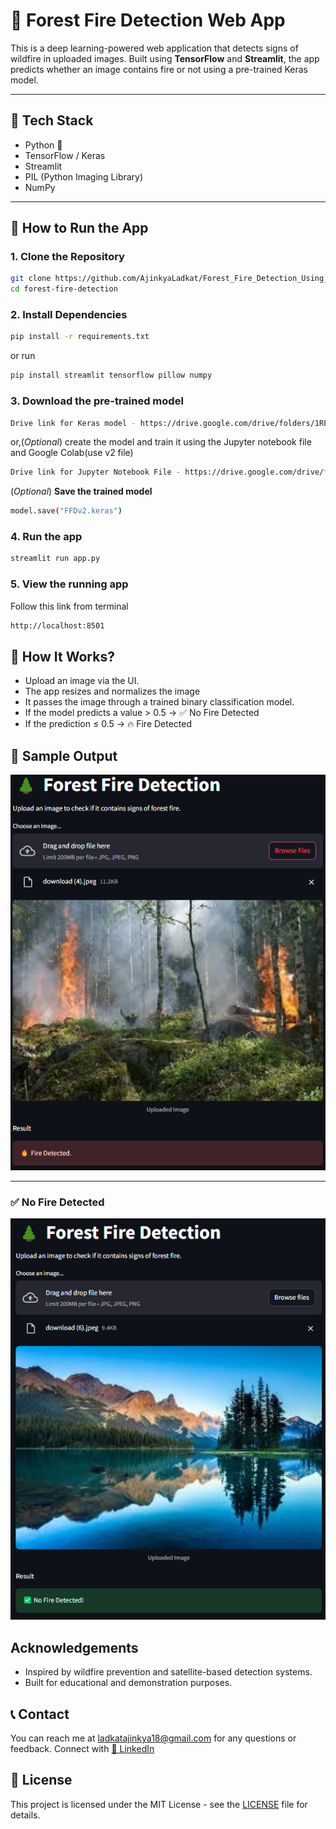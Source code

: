 # 🌲 Forest Fire Detection Web App

This is a deep learning-powered web application that detects signs of wildfire in uploaded images. Built using **TensorFlow** and **Streamlit**, the app predicts whether an image contains fire or not using a pre-trained Keras model.

---

## 🔧 Tech Stack

- Python 🐍
- TensorFlow / Keras
- Streamlit
- PIL (Python Imaging Library)
- NumPy

---

## 🚀 How to Run the App

### 1. **Clone the Repository**

```bash
git clone https://github.com/AjinkyaLadkat/Forest_Fire_Detection_Using_DL.git
cd forest-fire-detection
```

### 2. **Install Dependencies**
```bash
pip install -r requirements.txt
```
or run 
```bash
pip install streamlit tensorflow pillow numpy
```

### 3. **Download the pre-trained model**
```bash
Drive link for Keras model - https://drive.google.com/drive/folders/1RPv3a1DYLTEwIJ08DuBr_z3yznls6oFC?usp=drive_link
```
or,(*Optional*) create the model and train it using the Jupyter notebook file and Google Colab(use v2 file)
```bash
Drive link for Jupyter Notebook File - https://drive.google.com/drive/folders/1GEEjrKLzNdZH2aW9zh3Ik8BeK1njUFt0?usp=drive_link
```
(*Optional*) **Save the trained model**
```bash
model.save("FFDv2.keras")
```

### 4. **Run the app**
```bash
streamlit run app.py
```

### 5. **View the running app**
Follow this link from terminal
```bash
http://localhost:8501
```

## 🔧 How It Works?

- Upload an image via the UI.
- The app resizes and normalizes the image
- It passes the image through a trained binary classification model.
- If the model predicts a value > 0.5 → ✅ No Fire Detected
- If the prediction ≤ 0.5 → 🔥 Fire Detected

## 📸 Sample Output

![Fire Detected](assets/fire.png)

 ---

### ✅ No Fire Detected
![No Fire Detected](assets/nofire.png)

##  Acknowledgements
- Inspired by wildfire prevention and satellite-based detection systems.
- Built for educational and demonstration purposes.

## 📞 Contact
You can reach me at [ladkatajinkya18@gmail.com](mailto:ladkatajinkya18@gmail.com) for any questions or feedback.
Connect with [🔗 LinkedIn](www.linkedin.com/in/ajinkya-ladkat-b14a39273)

## 📝 License
This project is licensed under the MIT License - see the [LICENSE](LICENSE.txt) file for details.
